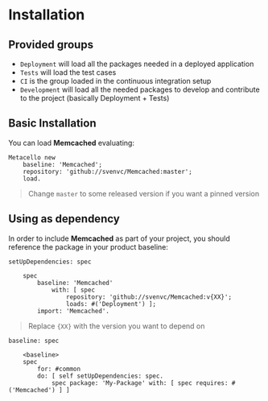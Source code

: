 # Installation

## Provided groups

- `Deployment` will load all the packages needed in a deployed application 
- `Tests` will load the test cases
- `CI` is the group loaded in the continuous integration setup
- `Development` will load all the needed packages to develop and contribute to the project (basically Deployment + Tests)

## Basic Installation

You can load **Memcached** evaluating:
```smalltalk
Metacello new
	baseline: 'Memcached';
	repository: 'github://svenvc/Memcached:master';
	load.
```
>  Change `master` to some released version if you want a pinned version

## Using as dependency

In order to include **Memcached** as part of your project, you should reference the package in your product baseline:

```smalltalk
setUpDependencies: spec

	spec
		baseline: 'Memcached'
			with: [ spec
				repository: 'github://svenvc/Memcached:v{XX}';
				loads: #('Deployment') ];
		import: 'Memcached'.
```
> Replace `{XX}` with the version you want to depend on

```smalltalk
baseline: spec

	<baseline>
	spec
		for: #common
		do: [ self setUpDependencies: spec.
			spec package: 'My-Package' with: [ spec requires: #('Memcached') ] ]
```
